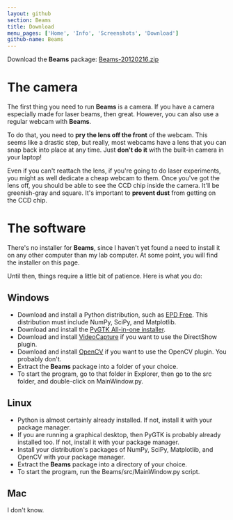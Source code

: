 ```yaml
---
layout: github
section: Beams
title: Download
menu_pages: ['Home', 'Info', 'Screenshots', 'Download']
github-name: Beams
---
```


<p class="callout">
  Download the <strong>Beams</strong> package: <a class="source-download" href="downloads/Beams-20120216.zip">Beams-20120216.zip</a>
</p>

# The camera #

The first thing you need to run **Beams** is a camera.
If you have a camera especially made for laser beams, then great.
However, you can also use a regular webcam with **Beams**.

To do that, you need to **pry the lens off the front** of the webcam.
This seems like a drastic step, but really, most webcams have a lens that you can snap back into place at any time.
Just **don't do it** with the built-in camera in your laptop!

Even if you can't reattach the lens, if you're going to do laser experiments, you might as well dedicate a cheap webcam to them.
Once you've got the lens off, you should be able to see the CCD chip inside the camera.
It'll be greenish-gray and square.
It's important to **prevent dust** from getting on the CCD chip.

<!--
**Determine the pixel size** of your CCD chip. (You only need to do this if you're going to do beam profiling.)
-->

# The software #

There's no installer for **Beams**, since I haven't yet found a need to install it on any other computer than my lab computer.
At some point, you will find the installer on this page.

Until then, things require a little bit of patience.
Here is what you do:

## Windows ##

* Download and install a Python distribution, such as [EPD Free](http://enthought.com/products/epd_free.php). <span class="note">This distribution must include NumPy, SciPy, and Matplotlib.</span>
* Download and install the [PyGTK All-in-one installer](pygtk).
* Download and install [VideoCapture](http://videocapture.sourceforge.net/) if you want to use the DirectShow plugin.
* Download and install [OpenCV](http://opencv.willowgarage.com/wiki/InstallGuide) if you want to use the OpenCV plugin. <span class="note">You probably don't.</span>
* Extract the **Beams** package into a folder of your choice.
* To start the program, go to that folder in Explorer, then go to the <span class="file">src</span> folder, and double-click on <span class="file">MainWindow.py</span>.

## Linux ##

* Python is almost certainly already installed. <span class="note">If not, install it with your package manager.</span>
* If you are running a graphical desktop, then PyGTK is probably already installed too. <span class="note">If not, install it with your package manager.</span>
* Install your distribution's packages of NumPy, SciPy, Matplotlib, and OpenCV with your package manager.
* Extract the **Beams** package into a directory of your choice.
* To start the program, run the <span class="file">Beams/src/MainWindow.py</span> script.

## Mac ##

I don't know.
